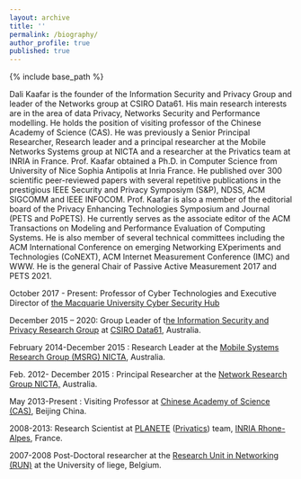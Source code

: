 ```yaml
---
layout: archive
title: ''
permalink: /biography/
author_profile: true
published: true
---
```


{% include base_path %}

Dali Kaafar is the founder of the Information Security and Privacy Group and leader of the Networks group at CSIRO Data61. His main research interests are in the area of data Privacy, Networks Security and Performance modelling. He holds the position of visiting professor of the Chinese Academy of Science (CAS). He was previously a Senior Principal Researcher, Research leader and a principal researcher at the Mobile Networks Systems group at NICTA and a researcher at the Privatics team at INRIA in France. Prof. Kaafar obtained a Ph.D. in Computer Science from University of Nice Sophia Antipolis at Inria France. He published over 300 scientific peer-reviewed papers with several repetitive publications in the prestigious IEEE Security and Privacy Symposiym (S&P), NDSS, ACM SIGCOMM and IEEE INFOCOM. Prof. Kaafar is also a member of the editorial board of the Privacy Enhancing Technologies Symposium and Journal (PETS and PoPETS). He currently serves as the associate editor of the ACM Transactions on Modeling and Performance Evaluation of Computing Systems. He is also member of several technical committees including the ACM International Conference on emerging Networking EXperiments and Technologies (CoNEXT), ACM Internet Measurement Conference (IMC) and WWW. He is the general Chair of Passive Active Measurement 2017 and PETS 2021.

October 2017 - Present: Professor of Cyber Technologies and Executive Director of [the Macquarie University Cyber Security Hub](http://www.mq.edu.au/about/about-the-university/offices-and-units/optus-macquarie-university-cyber-hub)

December 2015 – 2020: Group Leader of t[he Information Security and Privacy Research Group](https://research.csiro.au/isp/) at [CSIRO Data61](https://data61.csiro.au), Australia.

February 2014-December 2015 : Research Leader at the [Mobile Systems Research Group (MSRG) NICTA](https://en.wikipedia.org/wiki/NICTA), Australia.

Feb. 2012- December 2015 : Principal Researcher at the [Network Research Group NICTA,](https://en.wikipedia.org/wiki/NICTA) Australia.

May 2013-Present : Visiting Professor at [Chinese Academy of Science (CAS)](https://www.mq.edu.au/about/about-the-university/offices-and-units/optus-macquarie-university-cyber-security-hub/news-and-events/news2/news/cas-award-dali-kaafar), Beijing China.

2008-2013: Research Scientist at [PLANETE](http://planete.inria.fr) ([Privatics](https://team.inria.fr/privatics/)) team, [INRIA Rhone-Alpes](https://www.inria.fr/en/centre-inria-grenoble-rhone-alpes), France.

2007-2008 Post-Doctoral researcher at the [Research Unit in Networking (RUN)](http://www.run.montefiore.ulg.ac.be) at the University of liege, Belgium.

